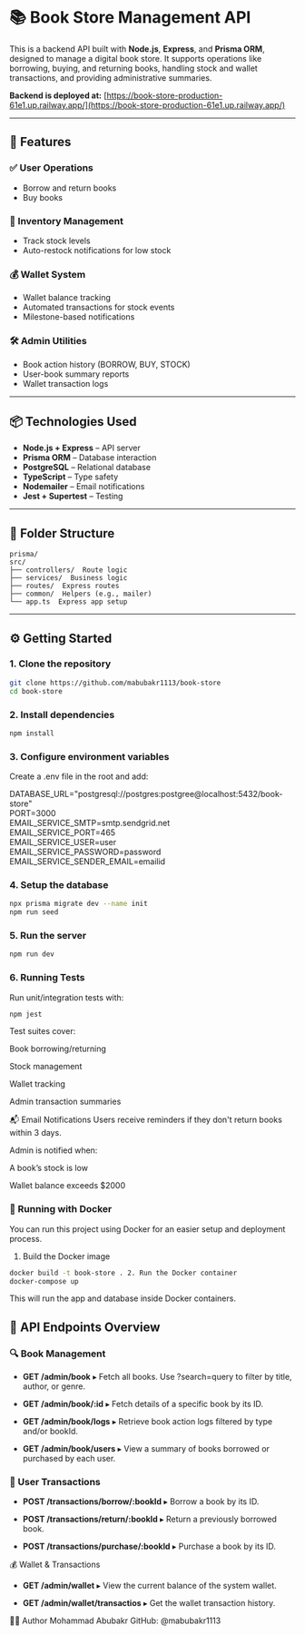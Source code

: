 ﻿# 📚 Book Store Management API

This is a backend API built with **Node.js**, **Express**, and **Prisma ORM**, designed to manage a digital book store. It supports operations like borrowing, buying, and returning books, handling stock and wallet transactions, and providing administrative summaries.

**Backend is deployed at:** [https://book-store-production-61e1.up.railway.app/](https://book-store-production-61e1.up.railway.app/)

---

## 🚀 Features

### ✅ User Operations

- Borrow and return books
- Buy books

### 🛒 Inventory Management

- Track stock levels
- Auto-restock notifications for low stock

### 💰 Wallet System

- Wallet balance tracking
- Automated transactions for stock events
- Milestone-based notifications

### 🛠 Admin Utilities

- Book action history (BORROW, BUY, STOCK)
- User-book summary reports
- Wallet transaction logs

---

## 📦 Technologies Used

- **Node.js + Express** – API server
- **Prisma ORM** – Database interaction
- **PostgreSQL** – Relational database
- **TypeScript** – Type safety
- **Nodemailer** – Email notifications
- **Jest + Supertest** – Testing

---

## 📁 Folder Structure

```
prisma/
src/
├── controllers/  Route logic
├── services/  Business logic
├── routes/  Express routes
├── common/  Helpers (e.g., mailer)
└── app.ts  Express app setup
```

---

## ⚙️ Getting Started

### 1. Clone the repository
```bash
git clone https://github.com/mabubakr1113/book-store  
cd book-store
```

### 2. Install dependencies
```bash
npm install
```
### 3. Configure environment variables

Create a .env file in the root and add:

DATABASE_URL="postgresql://postgres:postgree@localhost:5432/book-store"  
PORT=3000  
EMAIL_SERVICE_SMTP=smtp.sendgrid.net  
EMAIL_SERVICE_PORT=465  
EMAIL_SERVICE_USER=user  
EMAIL_SERVICE_PASSWORD=password  
EMAIL_SERVICE_SENDER_EMAIL=emailid  

### 4. Setup the database
```bash
npx prisma migrate dev --name init
npm run seed
```

### 5. Run the server
```bash
npm run dev
```
### 6. Running Tests  
Run unit/integration tests with:  
```bash
npm jest
``` 
Test suites cover:

Book borrowing/returning

Stock management

Wallet tracking

Admin transaction summaries

📬 Email Notifications
Users receive reminders if they don't return books within 3 days.

Admin is notified when:

A book’s stock is low

Wallet balance exceeds $2000

### 🐳 Running with Docker

You can run this project using Docker for an easier setup and deployment process.

1. Build the Docker image
```bash
docker build -t book-store . 2. Run the Docker container  
docker-compose up
```
This will run the app and database inside Docker containers.

## 📌 API Endpoints Overview

### 🔍 Book Management

- **GET /admin/book**
  ▸ Fetch all books. Use ?search=query to filter by title, author, or genre.

- **GET /admin/book/:id**
  ▸ Fetch details of a specific book by its ID.

- **GET /admin/book/logs**
  ▸ Retrieve book action logs filtered by type and/or bookId.

- **GET /admin/book/users**
  ▸ View a summary of books borrowed or purchased by each user.

### 👥 User Transactions

- **POST /transactions/borrow/:bookId**
  ▸ Borrow a book by its ID.

- **POST /transactions/return/:bookId**
  ▸ Return a previously borrowed book.

- **POST /transactions/purchase/:bookId**
  ▸ Purchase a book by its ID.

💰 Wallet & Transactions

- **GET /admin/wallet**
  ▸ View the current balance of the system wallet.

- **GET /admin/wallet/transactios**
  ▸ Get the wallet transaction history.

🧑‍💻 Author
Mohammad Abubakr
GitHub: @mabubakr1113
